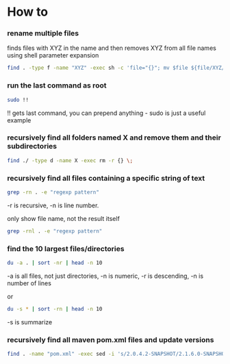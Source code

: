# How to

### rename multiple files 
finds files with XYZ in the name and then removes XYZ from all file names
using shell parameter expansion
```bash
find . -type f -name "XYZ" -exec sh -c 'file="{}"; mv $file ${file/XYZ/}' \;
```

### run the last command as root
```bash
sudo !!
```
!! gets last command, you can prepend anything - sudo is just a useful example

### recursively find all folders named X and remove them and their subdirectories
```bash
find ./ -type d -name X -exec rm -r {} \;
```

### recursively find all files containing a specific string of text
```bash
grep -rn . -e "regexp pattern"
```
-r is recursive, -n is line number. 

only show file name, not the result itself
```bash
grep -rnl . -e "regexp pattern"
```
### find the 10 largest files/directories
```bash
du -a . | sort -nr | head -n 10
```
-a is all files, not just directories, -n is numeric, -r is descending, -n is number of lines

or 
```bash
du -s * | sort -rn | head -n 10
```
-s is summarize

### recursively find all maven pom.xml files and update versions
```bash
find . -name "pom.xml" -exec sed -i 's/2.0.4.2-SNAPSHOT/2.1.6.0-SNAPSHOT/g' {} \;
```
